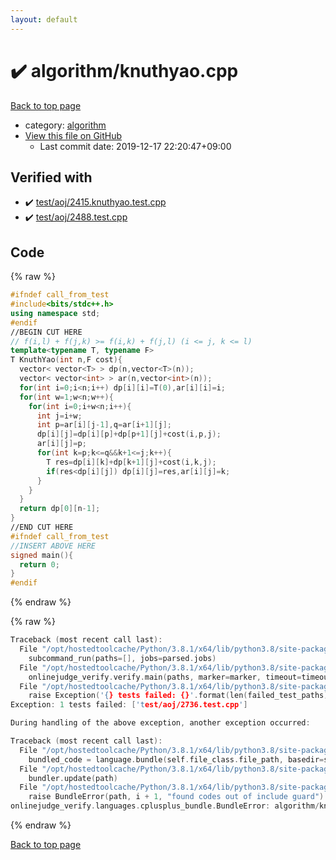 ```yaml
---
layout: default
---
```


<!-- mathjax config similar to math.stackexchange -->
<script type="text/javascript" async
  src="https://cdnjs.cloudflare.com/ajax/libs/mathjax/2.7.5/MathJax.js?config=TeX-MML-AM_CHTML">
</script>
<script type="text/x-mathjax-config">
  MathJax.Hub.Config({
    TeX: { equationNumbers: { autoNumber: "AMS" }},
    tex2jax: {
      inlineMath: [ ['$','$'] ],
      processEscapes: true
    },
    "HTML-CSS": { matchFontHeight: false },
    displayAlign: "left",
    displayIndent: "2em"
  });
</script>

<script type="text/javascript" src="https://cdnjs.cloudflare.com/ajax/libs/jquery/3.4.1/jquery.min.js"></script>
<script src="https://cdn.jsdelivr.net/npm/jquery-balloon-js@1.1.2/jquery.balloon.min.js" integrity="sha256-ZEYs9VrgAeNuPvs15E39OsyOJaIkXEEt10fzxJ20+2I=" crossorigin="anonymous"></script>
<script type="text/javascript" src="../../assets/js/copy-button.js"></script>
<link rel="stylesheet" href="../../assets/css/copy-button.css" />


# :heavy_check_mark: algorithm/knuthyao.cpp

<a href="../../index.html">Back to top page</a>

* category: <a href="../../index.html#ed469618898d75b149e5c7c4b6a1c415">algorithm</a>
* <a href="{{ site.github.repository_url }}/blob/master/algorithm/knuthyao.cpp">View this file on GitHub</a>
    - Last commit date: 2019-12-17 22:20:47+09:00




## Verified with

* :heavy_check_mark: <a href="../../verify/test/aoj/2415.knuthyao.test.cpp.html">test/aoj/2415.knuthyao.test.cpp</a>
* :heavy_check_mark: <a href="../../verify/test/aoj/2488.test.cpp.html">test/aoj/2488.test.cpp</a>


## Code

<a id="unbundled"></a>
{% raw %}
```cpp
#ifndef call_from_test
#include<bits/stdc++.h>
using namespace std;
#endif
//BEGIN CUT HERE
// f(i,l) + f(j,k) >= f(i,k) + f(j,l) (i <= j, k <= l)
template<typename T, typename F>
T KnuthYao(int n,F cost){
  vector< vector<T> > dp(n,vector<T>(n));
  vector< vector<int> > ar(n,vector<int>(n));
  for(int i=0;i<n;i++) dp[i][i]=T(0),ar[i][i]=i;
  for(int w=1;w<n;w++){
    for(int i=0;i+w<n;i++){
      int j=i+w;
      int p=ar[i][j-1],q=ar[i+1][j];
      dp[i][j]=dp[i][p]+dp[p+1][j]+cost(i,p,j);
      ar[i][j]=p;
      for(int k=p;k<=q&&k+1<=j;k++){
        T res=dp[i][k]+dp[k+1][j]+cost(i,k,j);
        if(res<dp[i][j]) dp[i][j]=res,ar[i][j]=k;
      }
    }
  }
  return dp[0][n-1];
}
//END CUT HERE
#ifndef call_from_test
//INSERT ABOVE HERE
signed main(){
  return 0;
}
#endif

```
{% endraw %}

<a id="bundled"></a>
{% raw %}
```cpp
Traceback (most recent call last):
  File "/opt/hostedtoolcache/Python/3.8.1/x64/lib/python3.8/site-packages/onlinejudge_verify/main.py", line 181, in main
    subcommand_run(paths=[], jobs=parsed.jobs)
  File "/opt/hostedtoolcache/Python/3.8.1/x64/lib/python3.8/site-packages/onlinejudge_verify/main.py", line 59, in subcommand_run
    onlinejudge_verify.verify.main(paths, marker=marker, timeout=timeout, jobs=jobs)
  File "/opt/hostedtoolcache/Python/3.8.1/x64/lib/python3.8/site-packages/onlinejudge_verify/verify.py", line 133, in main
    raise Exception('{} tests failed: {}'.format(len(failed_test_paths), [str(path.relative_to(pathlib.Path.cwd())) for path in failed_test_paths]))
Exception: 1 tests failed: ['test/aoj/2736.test.cpp']

During handling of the above exception, another exception occurred:

Traceback (most recent call last):
  File "/opt/hostedtoolcache/Python/3.8.1/x64/lib/python3.8/site-packages/onlinejudge_verify/docs.py", line 347, in write_contents
    bundled_code = language.bundle(self.file_class.file_path, basedir=self.cpp_source_path)
  File "/opt/hostedtoolcache/Python/3.8.1/x64/lib/python3.8/site-packages/onlinejudge_verify/languages/cplusplus.py", line 63, in bundle
    bundler.update(path)
  File "/opt/hostedtoolcache/Python/3.8.1/x64/lib/python3.8/site-packages/onlinejudge_verify/languages/cplusplus_bundle.py", line 151, in update
    raise BundleError(path, i + 1, "found codes out of include guard")
onlinejudge_verify.languages.cplusplus_bundle.BundleError: algorithm/knuthyao.cpp: line 5: found codes out of include guard

```
{% endraw %}

<a href="../../index.html">Back to top page</a>

